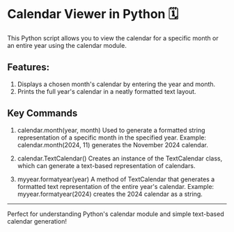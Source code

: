 # Calendar Viewer in Python 🗓️
This Python script allows you to view the calendar for a specific month or an entire year using the calendar module.

## Features:
1. Displays a chosen month's calendar by entering the year and month.
2. Prints the full year's calendar in a neatly formatted text layout.

## Key Commands

1. calendar.month(year, month)
  Used to generate a formatted string representation of a specific month in the specified year.
  Example: calendar.month(2024, 11) generates the November 2024 calendar.

2. calendar.TextCalendar()
  Creates an instance of the TextCalendar class, which can generate a text-based representation of calendars.

3. myyear.formatyear(year)
  A method of TextCalendar that generates a formatted text representation of the entire year's calendar.
  Example: myyear.formatyear(2024) creates the 2024 calendar as a string.

---
Perfect for understanding Python's calendar module and simple text-based calendar generation!
